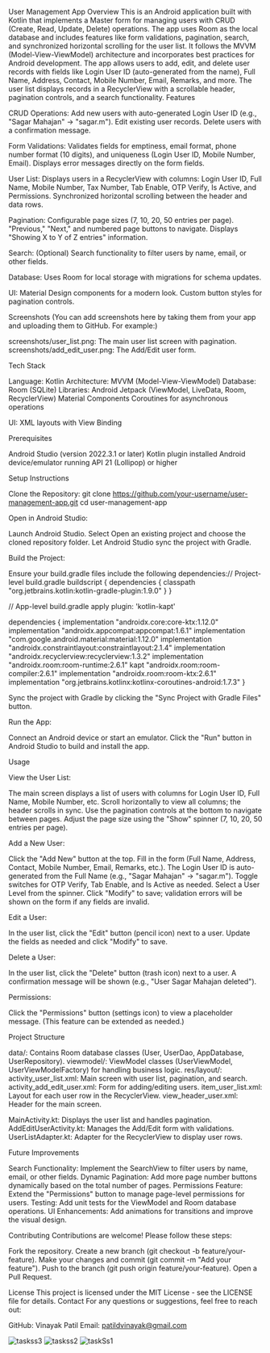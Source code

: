 User Management App
Overview
This is an Android application built with Kotlin that implements a Master form for managing users with CRUD (Create, Read, Update, Delete) operations. The app uses Room as the local database and includes features like form validations, pagination, search, and synchronized horizontal scrolling for the user list. It follows the MVVM (Model-View-ViewModel) architecture and incorporates best practices for Android development.
The app allows users to add, edit, and delete user records with fields like Login User ID (auto-generated from the name), Full Name, Address, Contact, Mobile Number, Email, Remarks, and more. The user list displays records in a RecyclerView with a scrollable header, pagination controls, and a search functionality.
Features

CRUD Operations:
Add new users with auto-generated Login User ID (e.g., "Sagar Mahajan" → "sagar.m").
Edit existing user records.
Delete users with a confirmation message.


Form Validations:
Validates fields for emptiness, email format, phone number format (10 digits), and uniqueness (Login User ID, Mobile Number, Email).
Displays error messages directly on the form fields.


User List:
Displays users in a RecyclerView with columns: Login User ID, Full Name, Mobile Number, Tax Number, Tab Enable, OTP Verify, Is Active, and Permissions.
Synchronized horizontal scrolling between the header and data rows.


Pagination:
Configurable page sizes (7, 10, 20, 50 entries per page).
"Previous," "Next," and numbered page buttons to navigate.
Displays "Showing X to Y of Z entries" information.


Search:
(Optional) Search functionality to filter users by name, email, or other fields.


Database:
Uses Room for local storage with migrations for schema updates.


UI:
Material Design components for a modern look.
Custom button styles for pagination controls.



Screenshots
(You can add screenshots here by taking them from your app and uploading them to GitHub. For example:)

screenshots/user_list.png: The main user list screen with pagination.
screenshots/add_edit_user.png: The Add/Edit user form.

Tech Stack

Language: Kotlin
Architecture: MVVM (Model-View-ViewModel)
Database: Room (SQLite)
Libraries:
Android Jetpack (ViewModel, LiveData, Room, RecyclerView)
Material Components
Coroutines for asynchronous operations


UI: XML layouts with View Binding

Prerequisites

Android Studio (version 2022.3.1 or later)
Kotlin plugin installed
Android device/emulator running API 21 (Lollipop) or higher

Setup Instructions

Clone the Repository:
git clone https://github.com/your-username/user-management-app.git
cd user-management-app


Open in Android Studio:

Launch Android Studio.
Select Open an existing project and choose the cloned repository folder.
Let Android Studio sync the project with Gradle.


Build the Project:

Ensure your build.gradle files include the following dependencies:// Project-level build.gradle
buildscript {
    dependencies {
        classpath "org.jetbrains.kotlin:kotlin-gradle-plugin:1.9.0"
    }
}

// App-level build.gradle
apply plugin: 'kotlin-kapt'

dependencies {
    implementation "androidx.core:core-ktx:1.12.0"
    implementation "androidx.appcompat:appcompat:1.6.1"
    implementation "com.google.android.material:material:1.12.0"
    implementation "androidx.constraintlayout:constraintlayout:2.1.4"
    implementation "androidx.recyclerview:recyclerview:1.3.2"
    implementation "androidx.room:room-runtime:2.6.1"
    kapt "androidx.room:room-compiler:2.6.1"
    implementation "androidx.room:room-ktx:2.6.1"
    implementation "org.jetbrains.kotlinx:kotlinx-coroutines-android:1.7.3"
}


Sync the project with Gradle by clicking the "Sync Project with Gradle Files" button.


Run the App:

Connect an Android device or start an emulator.
Click the "Run" button in Android Studio to build and install the app.



Usage

View the User List:

The main screen displays a list of users with columns for Login User ID, Full Name, Mobile Number, etc.
Scroll horizontally to view all columns; the header scrolls in sync.
Use the pagination controls at the bottom to navigate between pages.
Adjust the page size using the "Show" spinner (7, 10, 20, 50 entries per page).


Add a New User:

Click the "Add New" button at the top.
Fill in the form (Full Name, Address, Contact, Mobile Number, Email, Remarks, etc.).
The Login User ID is auto-generated from the Full Name (e.g., "Sagar Mahajan" → "sagar.m").
Toggle switches for OTP Verify, Tab Enable, and Is Active as needed.
Select a User Level from the spinner.
Click "Modify" to save; validation errors will be shown on the form if any fields are invalid.


Edit a User:

In the user list, click the "Edit" button (pencil icon) next to a user.
Update the fields as needed and click "Modify" to save.


Delete a User:

In the user list, click the "Delete" button (trash icon) next to a user.
A confirmation message will be shown (e.g., "User Sagar Mahajan deleted").


Permissions:

Click the "Permissions" button (settings icon) to view a placeholder message. (This feature can be extended as needed.)



Project Structure

data/: Contains Room database classes (User, UserDao, AppDatabase, UserRepository).
viewmodel/: ViewModel classes (UserViewModel, UserViewModelFactory) for handling business logic.
res/layout/:
activity_user_list.xml: Main screen with user list, pagination, and search.
activity_add_edit_user.xml: Form for adding/editing users.
item_user_list.xml: Layout for each user row in the RecyclerView.
view_header_user.xml: Header for the main screen.


MainActivity.kt: Displays the user list and handles pagination.
AddEditUserActivity.kt: Manages the Add/Edit form with validations.
UserListAdapter.kt: Adapter for the RecyclerView to display user rows.

Future Improvements

Search Functionality: Implement the SearchView to filter users by name, email, or other fields.
Dynamic Pagination: Add more page number buttons dynamically based on the total number of pages.
Permissions Feature: Extend the "Permissions" button to manage page-level permissions for users.
Testing: Add unit tests for the ViewModel and Room database operations.
UI Enhancements: Add animations for transitions and improve the visual design.

Contributing
Contributions are welcome! Please follow these steps:

Fork the repository.
Create a new branch (git checkout -b feature/your-feature).
Make your changes and commit (git commit -m "Add your feature").
Push to the branch (git push origin feature/your-feature).
Open a Pull Request.

License
This project is licensed under the MIT License - see the LICENSE file for details.
Contact
For any questions or suggestions, feel free to reach out:

GitHub: Vinayak Patil
Email: patildvinayak@gmail.com




![taskss3](https://github.com/user-attachments/assets/b5458272-469b-45e6-8199-16cf9cf19a8d)
![taskss2](https://github.com/user-attachments/assets/1b0f1bb9-85c1-43b9-9e9b-7b297261a014)
![taskSs1](https://github.com/user-attachments/assets/1c286e3e-a12e-4a6a-923b-635942e154b5)
